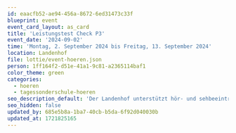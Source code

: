 ```yaml
---
id: eaacfb52-ae94-456a-8672-6ed31473c33f
blueprint: event
event_card_layout: as_card
title: 'Leistungstest Check P3'
event_date: '2024-09-02'
time: 'Montag, 2. September 2024 bis Freitag, 13. September 2024'
location: Landenhof
file: lottie/event-hoeren.json
person: 1ff164f2-d51e-41a1-9c81-a2365114baf1
color_theme: green
categories:
  - hoeren
  - tagessonderschule-hoeren
seo_description_default: 'Der Landenhof unterstützt hör- und sehbeeinträchtigte Kinder & Jugendliche in ihrem selbstbestimmten Leben durch Förderung ihrer Fähigkeiten & Entwicklung'
seo_hidden: false
updated_by: 685e5b8a-1ba7-40cb-b5da-6f92d040030b
updated_at: 1721825165
---
```

